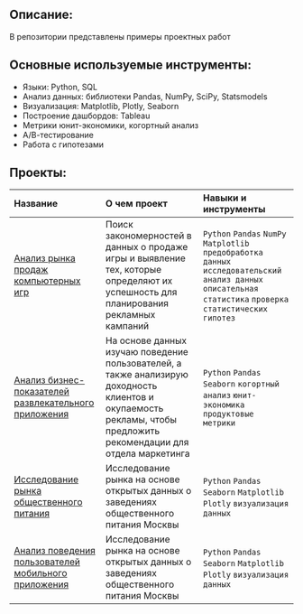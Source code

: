 ## Описание:
В репозитории представлены примеры проектных работ

## Основные используемые инструменты:
- Языки: Python, SQL
- Анализ данных: библиотеки Pandas, NumPy, SciPy, Statsmodels
- Визуализация: Matplotlib, Plotly, Seaborn
- Построение дашбордов: Tableau
- Метрики юнит-экономики, когортный анализ
- А/В-тестирование
- Работа с гипотезами

## Проекты:

|Название|О чем проект|Навыки и инструменты|
|:--------------------|:---------------------|:---------------------| 
|[Анализ рынка продаж компьютерных игр](https://github.com/stashko23/portfolio/tree/main/game_market_analysis) |Поиск закономерностей в данных о продаже игры и выявление тех, которые определяют их успешность для планирования рекламных кампаний|`Python` `Pandas` `NumPy` `Matplotlib` `предобработка данных` `исследовательский анализ данных` `описательная статистика` `проверка статистических гипотез`|
|[Анализ бизнес-показателей развлекательного приложения](https://github.com/stashko23/portfolio/tree/main/analysis_advertising_campaigns) |На основе данных изучаю поведение пользователей, а также анализирую доходность клиентов и окупаемость рекламы, чтобы предложить рекомендации для отдела маркетинга|`Python` `Pandas` `Seaborn` `когортный анализ` `юнит-экономика` `продуктовые метрики`|
|[Исследование рынка общественного питания](https://github.com/stashko23/portfolio/tree/main/analysis_catering_establishments) |Исследование рынка на основе открытых данных о заведениях общественного питания Москвы|`Python` `Pandas` `Seaborn` `Matplotlib` `Plotly` `визуализация данных`|
|[Анализ поведения пользователей мобильного приложения](https://github.com/stashko23/portfolio/tree/main/ab_test) |Исследование рынка на основе открытых данных о заведениях общественного питания Москвы|`Python` `Pandas` `Seaborn` `Matplotlib` `Plotly` `визуализация данных`|




